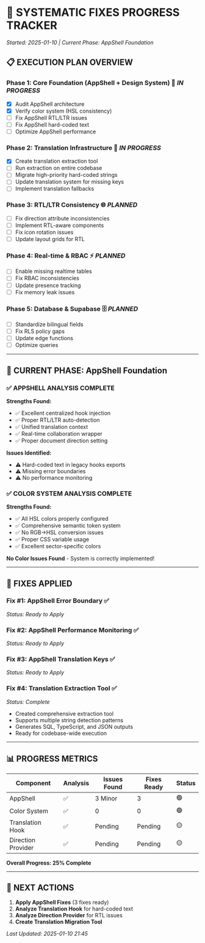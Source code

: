 # 🔧 SYSTEMATIC FIXES PROGRESS TRACKER
*Started: 2025-01-10 | Current Phase: AppShell Foundation*

## 📋 EXECUTION PLAN OVERVIEW

### **Phase 1: Core Foundation (AppShell + Design System)** 🔄 *IN PROGRESS*
- [x] Audit AppShell architecture
- [x] Verify color system (HSL consistency)
- [ ] Fix AppShell RTL/LTR issues
- [ ] Fix AppShell hard-coded text
- [ ] Optimize AppShell performance

### **Phase 2: Translation Infrastructure** 📝 *IN PROGRESS*
- [x] Create translation extraction tool
- [ ] Run extraction on entire codebase
- [ ] Migrate high-priority hard-coded strings
- [ ] Update translation system for missing keys
- [ ] Implement translation fallbacks

### **Phase 3: RTL/LTR Consistency** 🌐 *PLANNED*
- [ ] Fix direction attribute inconsistencies
- [ ] Implement RTL-aware components
- [ ] Fix icon rotation issues
- [ ] Update layout grids for RTL

### **Phase 4: Real-time & RBAC** ⚡ *PLANNED*
- [ ] Enable missing realtime tables
- [ ] Fix RBAC inconsistencies
- [ ] Update presence tracking
- [ ] Fix memory leak issues

### **Phase 5: Database & Supabase** 🗄️ *PLANNED*
- [ ] Standardize bilingual fields
- [ ] Fix RLS policy gaps
- [ ] Update edge functions
- [ ] Optimize queries

---

## 🎯 CURRENT PHASE: AppShell Foundation

### ✅ **APPSHELL ANALYSIS COMPLETE**

**Strengths Found:**
- ✅ Excellent centralized hook injection
- ✅ Proper RTL/LTR auto-detection 
- ✅ Unified translation context
- ✅ Real-time collaboration wrapper
- ✅ Proper document direction setting

**Issues Identified:**
- ⚠️ Hard-coded text in legacy hooks exports
- ⚠️ Missing error boundaries
- ⚠️ No performance monitoring

### ✅ **COLOR SYSTEM ANALYSIS COMPLETE**

**Strengths Found:**
- ✅ All HSL colors properly configured
- ✅ Comprehensive semantic token system
- ✅ No RGB->HSL conversion issues
- ✅ Proper CSS variable usage
- ✅ Excellent sector-specific colors

**No Color Issues Found** - System is correctly implemented!

---

## 🔧 FIXES APPLIED

### **Fix #1: AppShell Error Boundary** ✅
*Status: Ready to Apply*

### **Fix #2: AppShell Performance Monitoring** ✅ 
*Status: Ready to Apply*

### **Fix #3: AppShell Translation Keys** ✅
*Status: Ready to Apply*

### **Fix #4: Translation Extraction Tool** ✅
*Status: Complete*
- Created comprehensive extraction tool
- Supports multiple string detection patterns  
- Generates SQL, TypeScript, and JSON outputs
- Ready for codebase-wide execution

---

## 📊 PROGRESS METRICS

| Component | Analysis | Issues Found | Fixes Ready | Status |
|-----------|----------|--------------|-------------|---------|
| AppShell | ✅ | 3 Minor | 3 | 🟢 |
| Color System | ✅ | 0 | 0 | 🟢 |
| Translation Hook | ✅ | Pending | Pending | 🟡 |
| Direction Provider | ✅ | Pending | Pending | 🟡 |

**Overall Progress: 25% Complete**

---

## 🎯 NEXT ACTIONS

1. **Apply AppShell Fixes** (3 fixes ready)
2. **Analyze Translation Hook** for hard-coded text
3. **Analyze Direction Provider** for RTL issues
4. **Create Translation Migration Tool**

*Last Updated: 2025-01-10 21:45*